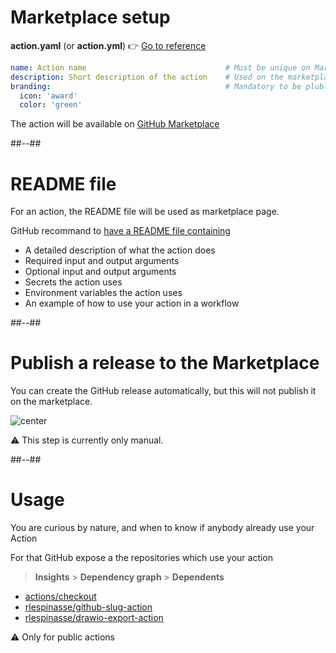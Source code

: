 <!-- .slide: class="with-code" -->

# Marketplace setup

**action.yaml** (or **action.yml**) 👉 [Go to reference](https://docs.github.com/en/actions/creating-actions/metadata-syntax-for-github-actions#branding)

```yaml [1|2|3-5]
name: Action name                               # Must be unique on Marketplace
description: Short description of the action    # Used on the marketplace
branding:                                       # Mandatory to be plublish on the Marketplace
  icon: 'award'  
  color: 'green'
```

The action will be available on [GitHub Marketplace](https://github.com/marketplace?type=actions)

##--##

# README file

For an action, the README file will be used as marketplace page.

GitHub recommand to [have a README file containing](https://docs.github.com/en/actions/creating-actions/about-custom-actions#creating-a-readme-file-for-your-action)

- A detailed description of what the action does
- Required input and output arguments
- Optional input and output arguments
- Secrets the action uses
- Environment variables the action uses
- An example of how to use your action in a workflow
<!-- .element: class="list-fragment" -->

##--##

# Publish a release to the Marketplace

You can create the GitHub release automatically, but this will not publish it on the marketplace.

![center](./assets/images/lifecycle-marketplace.png)

⚠️ This step is currently only manual.
<!-- .element: class="credits" -->

##--##

# Usage

You are curious by nature, and when to know if anybody already use your Action

For that GitHub expose a the repositories which use your action

> **Insights** > **Dependency graph** > **Dependents**

- [actions/checkout](https://github.com/actions/checkout/network/dependents?package_id=UGFja2FnZS0yOTQwNzE5ODM0)
- [rlespinasse/github-slug-action](https://github.com/rlespinasse/github-slug-action/network/dependents)
- [rlespinasse/drawio-export-action](https://github.com/rlespinasse/drawio-export-action/network/dependents)

⚠️ Only for public actions
<!-- .element: class="credits" -->
